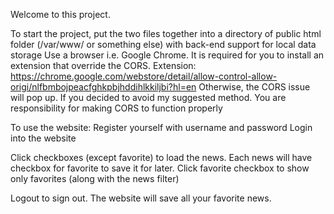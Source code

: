 Welcome to this project.

To start the project, put the two files together into a directory of public html folder (/var/www/ or something else) with back-end support for local data storage
Use a browser i.e. Google Chrome. It is required for you to install an extension that override the CORS. 
Extension: https://chrome.google.com/webstore/detail/allow-control-allow-origi/nlfbmbojpeacfghkpbjhddihlkkiljbi?hl=en
Otherwise, the CORS issue will pop up. If you decided to avoid my suggested method. You are responsibility for making CORS to function properly

To use the website:
Register yourself with username and password
Login into the website

Click checkboxes (except favorite) to load the news.
Each news will have checkbox for favorite to save it for later.
Click favorite checkbox to show only favorites (along with the news filter)

Logout to sign out. The website will save all your favorite news.
